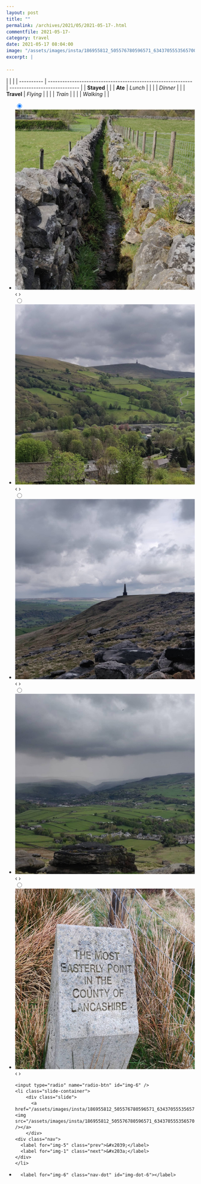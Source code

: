 ```yaml
---
layout: post
title: ""
permalink: /archives/2021/05/2021-05-17-.html
commentfile: 2021-05-17-
category: travel
date: 2021-05-17 08:04:00
image: "/assets/images/insta/186955812_505576780596571_6343705553565700438_n_17918291230679090.jpg"
excerpt: |
  
---
```


|            |                                                              |
| ---------- | ------------------------------------------------------------ | ----------------------------- |
| **Stayed** |  |
| **Ate**    | _Lunch_                                                      |          |
|            | _Dinner_                                                     |          |
| **Travel** | _Flying_                                                     |          |
|            | _Train_                                                      |          |
|            | _Walking_                                                    |          |





<ul class="slides">
    <input type="radio" name="radio-btn" id="img-1" checked="checked" />
    <li class="slide-container">
        <div class="slide">
          <a href="/assets/images/insta/186341443_286469106540778_357601527864986986_n_17842478051604416.jpg"><img src="/assets/images/insta/186341443_286469106540778_357601527864986986_n_17842478051604416.jpg" /></a>
        </div>
    <div class="nav">
      <label for="img-6" class="prev">&#x2039;</label>
      <label for="img-2" class="next">&#x203a;</label>
    </div>
    </li>
        <input type="radio" name="radio-btn" id="img-2"  />
    <li class="slide-container">
        <div class="slide">
          <a href="/assets/images/insta/186546406_174036191284697_426738575503470245_n_17915963599691682.jpg"><img src="/assets/images/insta/186546406_174036191284697_426738575503470245_n_17915963599691682.jpg" /></a>
        </div>
    <div class="nav">
      <label for="img-1" class="prev">&#x2039;</label>
      <label for="img-3" class="next">&#x203a;</label>
    </div>
    </li>
        <input type="radio" name="radio-btn" id="img-3"  />
    <li class="slide-container">
        <div class="slide">
          <a href="/assets/images/insta/187600889_158355469497430_564666105081533205_n_17915599720731923.jpg"><img src="/assets/images/insta/187600889_158355469497430_564666105081533205_n_17915599720731923.jpg" /></a>
        </div>
    <div class="nav">
      <label for="img-2" class="prev">&#x2039;</label>
      <label for="img-4" class="next">&#x203a;</label>
    </div>
    </li>
        <input type="radio" name="radio-btn" id="img-4"  />
    <li class="slide-container">
        <div class="slide">
          <a href="/assets/images/insta/186302329_472128170516988_8434307552773597422_n_17879473754269524.jpg"><img src="/assets/images/insta/186302329_472128170516988_8434307552773597422_n_17879473754269524.jpg" /></a>
        </div>
    <div class="nav">
      <label for="img-3" class="prev">&#x2039;</label>
      <label for="img-5" class="next">&#x203a;</label>
    </div>
    </li>
        <input type="radio" name="radio-btn" id="img-5"  />
    <li class="slide-container">
        <div class="slide">
          <a href="/assets/images/insta/187222643_289857572788732_3326419101520318728_n_17875545806381983.jpg"><img src="/assets/images/insta/187222643_289857572788732_3326419101520318728_n_17875545806381983.jpg" /></a>
        </div>
    <div class="nav">
      <label for="img-4" class="prev">&#x2039;</label>
      <label for="img-6" class="next">&#x203a;</label>
    </div>
    </li>
    
    <input type="radio" name="radio-btn" id="img-6" />
    <li class="slide-container">
        <div class="slide">
          <a href="/assets/images/insta/186955812_505576780596571_6343705553565700438_n_17918291230679090.jpg"><img src="/assets/images/insta/186955812_505576780596571_6343705553565700438_n_17918291230679090.jpg" /></a>
        </div>
    <div class="nav">
      <label for="img-5" class="prev">&#x2039;</label>
      <label for="img-1" class="next">&#x203a;</label>
    </div>
    </li>
                
<li class="nav-dots">
      <label for="img-1" class="nav-dot" id="img-dot-1"></label>
      <label for="img-2" class="nav-dot" id="img-dot-2"></label>
      <label for="img-3" class="nav-dot" id="img-dot-3"></label>
      <label for="img-4" class="nav-dot" id="img-dot-4"></label>
      <label for="img-5" class="nav-dot" id="img-dot-5"></label>

      <label for="img-6" class="nav-dot" id="img-dot-6"></label>

</li>
</ul>        
        

        